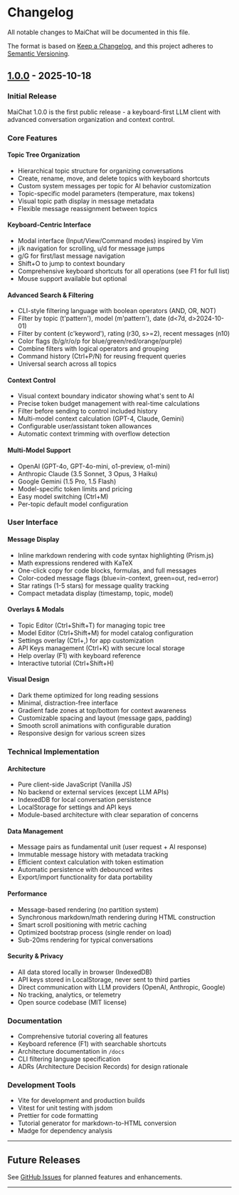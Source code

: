 # Changelog

All notable changes to MaiChat will be documented in this file.

The format is based on [Keep a Changelog](https://keepachangelog.com/en/1.0.0/),
and this project adheres to [Semantic Versioning](https://semver.org/spec/v2.0.0.html).

## [1.0.0] - 2025-10-18

### Initial Release

MaiChat 1.0.0 is the first public release - a keyboard-first LLM client with advanced conversation organization and context control.

### Core Features

#### Topic Tree Organization
- Hierarchical topic structure for organizing conversations
- Create, rename, move, and delete topics with keyboard shortcuts
- Custom system messages per topic for AI behavior customization
- Topic-specific model parameters (temperature, max tokens)
- Visual topic path display in message metadata
- Flexible message reassignment between topics

#### Keyboard-Centric Interface
- Modal interface (Input/View/Command modes) inspired by Vim
- j/k navigation for scrolling, u/d for message jumps
- g/G for first/last message navigation
- Shift+O to jump to context boundary
- Comprehensive keyboard shortcuts for all operations (see F1 for full list)
- Mouse support available but optional

#### Advanced Search & Filtering
- CLI-style filtering language with boolean operators (AND, OR, NOT)
- Filter by topic (t'pattern'), model (m'pattern'), date (d<7d, d>2024-10-01)
- Filter by content (c'keyword'), rating (r30, s>=2), recent messages (n10)
- Color flags (b/g/r/o/p for blue/green/red/orange/purple)
- Combine filters with logical operators and grouping
- Command history (Ctrl+P/N) for reusing frequent queries
- Universal search across all topics

#### Context Control
- Visual context boundary indicator showing what's sent to AI
- Precise token budget management with real-time calculations
- Filter before sending to control included history
- Multi-model context calculation (GPT-4, Claude, Gemini)
- Configurable user/assistant token allowances
- Automatic context trimming with overflow detection

#### Multi-Model Support
- OpenAI (GPT-4o, GPT-4o-mini, o1-preview, o1-mini)
- Anthropic Claude (3.5 Sonnet, 3 Opus, 3 Haiku)
- Google Gemini (1.5 Pro, 1.5 Flash)
- Model-specific token limits and pricing
- Easy model switching (Ctrl+M)
- Per-topic default model configuration

### User Interface

#### Message Display
- Inline markdown rendering with code syntax highlighting (Prism.js)
- Math expressions rendered with KaTeX
- One-click copy for code blocks, formulas, and full messages
- Color-coded message flags (blue=in-context, green=out, red=error)
- Star ratings (1-5 stars) for message quality tracking
- Compact metadata display (timestamp, topic, model)

#### Overlays & Modals
- Topic Editor (Ctrl+Shift+T) for managing topic tree
- Model Editor (Ctrl+Shift+M) for model catalog configuration
- Settings overlay (Ctrl+,) for app customization
- API Keys management (Ctrl+K) with secure local storage
- Help overlay (F1) with keyboard reference
- Interactive tutorial (Ctrl+Shift+H)

#### Visual Design
- Dark theme optimized for long reading sessions
- Minimal, distraction-free interface
- Gradient fade zones at top/bottom for context awareness
- Customizable spacing and layout (message gaps, padding)
- Smooth scroll animations with configurable duration
- Responsive design for various screen sizes

### Technical Implementation

#### Architecture
- Pure client-side JavaScript (Vanilla JS)
- No backend or external services (except LLM APIs)
- IndexedDB for local conversation persistence
- LocalStorage for settings and API keys
- Module-based architecture with clear separation of concerns

#### Data Management
- Message pairs as fundamental unit (user request + AI response)
- Immutable message history with metadata tracking
- Efficient context calculation with token estimation
- Automatic persistence with debounced writes
- Export/import functionality for data portability

#### Performance
- Message-based rendering (no partition system)
- Synchronous markdown/math rendering during HTML construction
- Smart scroll positioning with metric caching
- Optimized bootstrap process (single render on load)
- Sub-20ms rendering for typical conversations

#### Security & Privacy
- All data stored locally in browser (IndexedDB)
- API keys stored in LocalStorage, never sent to third parties
- Direct communication with LLM providers (OpenAI, Anthropic, Google)
- No tracking, analytics, or telemetry
- Open source codebase (MIT license)

### Documentation

- Comprehensive tutorial covering all features
- Keyboard reference (F1) with searchable shortcuts
- Architecture documentation in `/docs`
- CLI filtering language specification
- ADRs (Architecture Decision Records) for design rationale

### Development Tools

- Vite for development and production builds
- Vitest for unit testing with jsdom
- Prettier for code formatting
- Tutorial generator for markdown-to-HTML conversion
- Madge for dependency analysis

---

## Future Releases

See [GitHub Issues](https://github.com/ebuyakin/maichat/issues) for planned features and enhancements.

---

[1.0.0]: https://github.com/ebuyakin/maichat/releases/tag/v1.0.0
